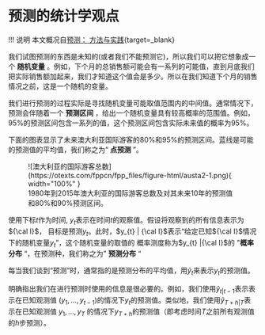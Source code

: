 # 预测的统计学观点

!!! 说明
    本文概况自[预测： 方法与实践](https://otexts.com/fppcn/perspective.html#){target=_blank}

我们试图预测的东西是未知的(或者我们不能预测它)，所以我们可以把它想象成一个 **随机变量** 。例如，下个月的总销售额可能会有一系列的可能值，直到月底我们把实际销售额加起来，我们才知道这个值会是多少。所以在我们知道下个月的销售情况之前，这是一个随机的变量。

我们进行预测的过程实际是寻找随机变量可能取值范围内的中间值。通常情况下，预测会伴随着一个 **预测区间** ，给出一个随机变量具有较高概率的范围值。例如，95%的预测区间包含一系列的值，这个预测区间包含实际未来值的概率为95%。

下面的图表显示了未来澳大利亚国际游客的80%和95%的预测区间。蓝线是可能的预测值的平均值，我们称之为“ **点预测** ”。

<figure markdown>
  ![澳大利亚的国际游客总数](https://otexts.com/fppcn/fpp_files/figure-html/austa2-1.png){ width="100%" }
  <figcaption>1980年到2015年澳大利亚的国际游客总数及对其未来10年的预测值和80%和90%预测区间。</figcaption>
</figure>

使用下标$t$作为时间, $y_t$表示在时间$t$的观察值。假设将观察到的所有信息表示为${\cal I}$，
目标是预测$y_t$。此时，$y_{t} | {\cal I}$表示“给定已知${\cal I}$情况下的随机变量$y_t$”，这个随机变量的取值的
概率测度称为$y_{t} |{\cal I}$的 "**概率分布** “，在预测种，我们称之为” **预测分布** “

每当我们谈到“预测”时，通常指的是预测分布的平均值，用$\hat{y}_t$来表示$y_t$的预测值。

明确指出我们在进行预测时使用的信息是很必要的。例如，我们使用$\hat{y}_{t|t-1}$表示表示在已知观测值
$(y_1,\dots,y_{t-1})$的情况下$y_t$的预测值。类似地，我们使用$\hat{y}_{T+h|T}$表示在已知观测值
$y_1,\dots,y_T$ 的情况下$y_{T+h}$的预测值（即考虑时间$T$之前所有观测值的$h$步预测）。